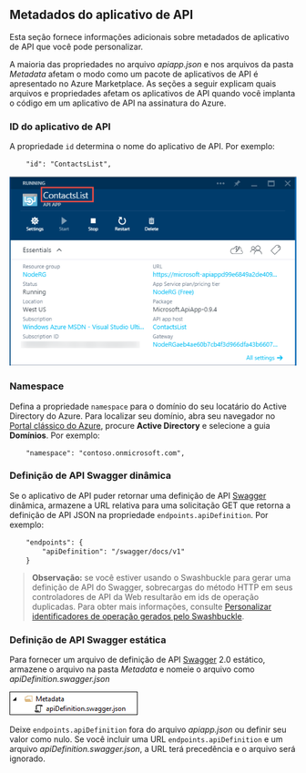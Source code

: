 ## Metadados do aplicativo de API

Esta seção fornece informações adicionais sobre metadados de aplicativo de API que você pode personalizar.

A maioria das propriedades no arquivo *apiapp.json* e nos arquivos da pasta *Metadata* afetam o modo como um pacote de aplicativos de API é apresentado no Azure Marketplace. As seções a seguir explicam quais arquivos e propriedades afetam os aplicativos de API quando você implanta o código em um aplicativo de API na assinatura do Azure.

### ID do aplicativo de API 

A propriedade `id` determina o nome do aplicativo de API. Por exemplo:

		"id": "ContactsList",

![](./media/app-service-api-direct-deploy-metadata/apiappname.png)

### Namespace

Defina a propriedade `namespace` para o domínio do seu locatário do Active Directory do Azure. Para localizar seu domínio, abra seu navegador no [Portal clássico do Azure](https://manage.windowsazure.com/), procure **Active Directory** e selecione a guia **Domínios**. Por exemplo:

		"namespace": "contoso.onmicrosoft.com",

### Definição de API Swagger dinâmica

Se o aplicativo de API puder retornar uma definição de API [Swagger](http://swagger.io/) dinâmica, armazene a URL relativa para uma solicitação GET que retorna a definição de API JSON na propriedade `endpoints.apiDefinition`. Por exemplo:

		"endpoints": {
		    "apiDefinition": "/swagger/docs/v1"
		}

> **Observação:** se você estiver usando o Swashbuckle para gerar uma definição de API do Swagger, sobrecargas do método HTTP em seus controladores de API da Web resultarão em ids de operação duplicadas. Para obter mais informações, consulte [Personalizar identificadores de operação gerados pelo Swashbuckle](../article/app-service-api/app-service-api-dotnet-swashbuckle-customize.md).
  
### Definição de API Swagger estática

Para fornecer um arquivo de definição de API [Swagger](http://swagger.io/) 2.0 estático, armazene o arquivo na pasta *Metadata* e nomeie o arquivo como *apiDefinition.swagger.json*

![](./media/app-service-api-direct-deploy-metadata/apidefinmetadata.png)

Deixe `endpoints.apiDefinition` fora do arquivo *apiapp.json* ou definir seu valor como nulo. Se você incluir uma URL `endpoints.apiDefinition` e um arquivo *apiDefinition.swagger.json*, a URL terá precedência e o arquivo será ignorado.

<!---HONumber=62-->